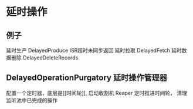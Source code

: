 # 延时操作

## 例子
延时生产 DelayedProduce ISR超时未同步返回
延时拉取 DelayedFetch
延时数据删除 DelayedDeleteRecords

## DelayedOperationPurgatory 延时操作管理器
配置一个定时器，底层是[[时间轮]], 启动收割机 Reaper 
定时推进时间轮， 清理监听池中已完成的操作

